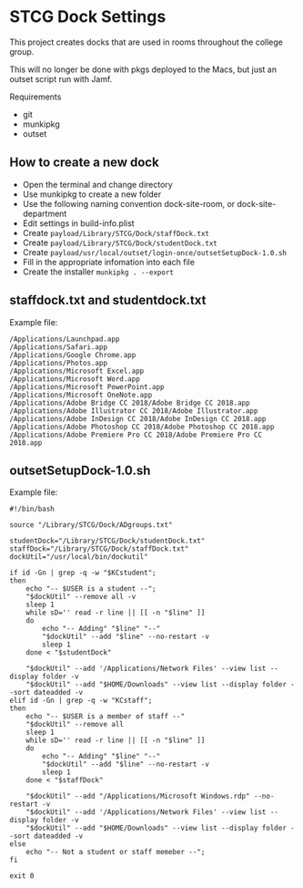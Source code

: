 # STCG Dock Settings

This project creates docks that are used in rooms throughout the college group.

This will no longer be done with pkgs deployed to the Macs, but just an outset script run with Jamf.

Requirements

- git
- munkipkg
- outset

## How to create a new dock

- Open the terminal and change directory
- Use munkipkg to create a new folder
- Use the following naming convention dock-site-room, or dock-site-department
- Edit settings in build-info.plist
- Create `payload/Library/STCG/Dock/staffDock.txt`
- Create `payload/Library/STCG/Dock/studentDock.txt`
- Create `payload/usr/local/outset/login-once/outsetSetupDock-1.0.sh`
- Fill in the appropriate infomation into each file
- Create the installer `munkipkg . --export`

## staffdock.txt and studentdock.txt

Example file:

```
/Applications/Launchpad.app
/Applications/Safari.app
/Applications/Google Chrome.app
/Applications/Photos.app
/Applications/Microsoft Excel.app
/Applications/Microsoft Word.app
/Applications/Microsoft PowerPoint.app
/Applications/Microsoft OneNote.app
/Applications/Adobe Bridge CC 2018/Adobe Bridge CC 2018.app
/Applications/Adobe Illustrator CC 2018/Adobe Illustrator.app
/Applications/Adobe InDesign CC 2018/Adobe InDesign CC 2018.app
/Applications/Adobe Photoshop CC 2018/Adobe Photoshop CC 2018.app
/Applications/Adobe Premiere Pro CC 2018/Adobe Premiere Pro CC 2018.app
```

## outsetSetupDock-1.0.sh

Example file:

```
#!/bin/bash

source "/Library/STCG/Dock/ADgroups.txt"

studentDock="/Library/STCG/Dock/studentDock.txt"
staffDock="/Library/STCG/Dock/staffDock.txt"
dockUtil="/usr/local/bin/dockutil"

if id -Gn | grep -q -w "$KCstudent";
then
    echo "-- $USER is a student --";
    "$dockUtil" --remove all -v
    sleep 1
    while sD='' read -r line || [[ -n "$line" ]]
    do
		echo "-- Adding" "$line" "--"
	    "$dockUtil" --add "$line" --no-restart -v
        sleep 1
    done < "$studentDock"

    "$dockUtil" --add '/Applications/Network Files' --view list --display folder -v
    "$dockUtil" --add "$HOME/Downloads" --view list --display folder --sort dateadded -v
elif id -Gn | grep -q -w "KCstaff";
then
    echo "-- $USER is a member of staff --"
    "$dockUtil" --remove all
    sleep 1
    while sD='' read -r line || [[ -n "$line" ]]
    do
		echo "-- Adding" "$line" "--"
	    "$dockUtil" --add "$line" --no-restart -v
        sleep 1
    done < "$staffDock"

    "$dockUtil" --add "/Applications/Microsoft Windows.rdp" --no-restart -v
    "$dockUtil" --add '/Applications/Network Files' --view list --display folder -v
    "$dockUtil" --add "$HOME/Downloads" --view list --display folder --sort dateadded -v
else
    echo "-- Not a student or staff memeber --";
fi

exit 0

```